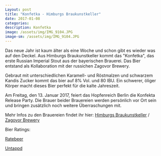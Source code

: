 ```yaml
---
Layout: post
title: "Konfetka - Himburgs Braukunstkeller"
date: 2017-01-08
categories:
description: Konfetka
image: /assets/img/IMG_9104.JPG
image-sm: /assets/img/IMG_9104.JPG
---
```

Das neue Jahr ist kaum älter als eine Woche und schon gibt es wieder was auf den Deckel.
Aus Himburgs Braukunstkeller kommt das "Konfetka", das erste Russian Imperial Stout aus der bayerischen Brauerei. Das Bier entstand als Kollaboration mit der russichen Zagovor Brewery.

Gebraut mit unterschiedlichen Karamell- und Röstmalzen und schwarzem Kandis Zucker kommt das bier auf 8% Vol. und 80 IBU. Ein schwerer, öliger Körper macht dieses Bier perfekt für die kalte Jahreszeit.

Am Freitag, den 13. Januar 2017, feiert das Hopfenreich Berlin die Konfekta Release Party. Die Brauer beider Brauereien werden persönlich vor Ort sein und bringen zusätzlich noch weitere Überraschungen mit.

Mehr Infos zu den Brauereien findet ihr hier: [Himburgs Braukunstkeller](http://himburgs.com/en/) / [Zagovor Brewery](http://zagovorbrewery.com/)

Bier Ratings:

[Ratebeer](https://www.ratebeer.com/beer/himburgs-braukunstkeller--zagovor-konfetka/481838/)

[Untappd](https://untappd.com/b/himburgs-braukunstkeller-konfetka/1861940)
